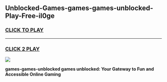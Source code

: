 
## Unblocked-Games-games-games-unblocked-Play-Free-il0ge
<h3>
<a href="https://premium76.site?title=games-games-unblocked&ref=12A">CLICK TO PLAY</a></h3>
<hr>

<h3>
<a href="https://premium76.site?title=games-games-unblocked&ref=12A">CLICK 2 PLAY</a>
  
</h3>

<a href="https://premium76.site?title=games-games-unblocked&ref=12A"><img src="https://clearcache.store/games.png"></a>


**games-games-unblocked games unblocked: Your Gateway to Fun and Accessible Online Gaming**
